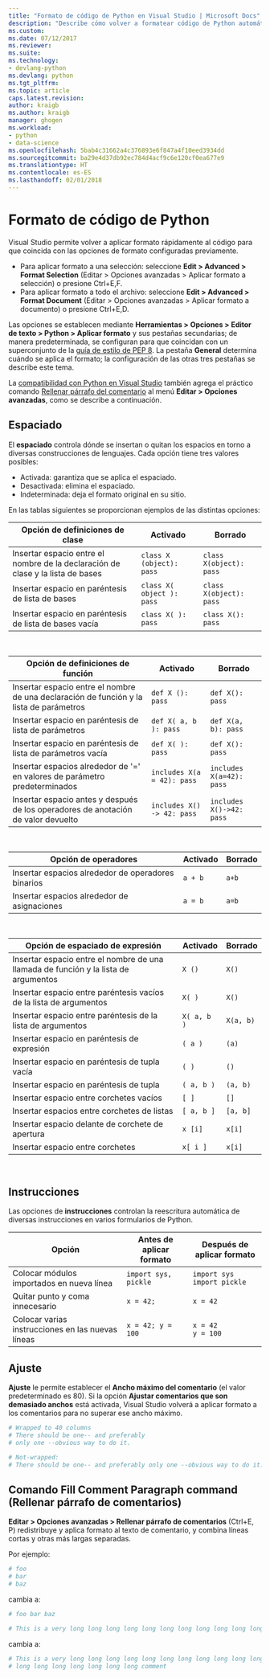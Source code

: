 ```yaml
---
title: "Formato de código de Python en Visual Studio | Microsoft Docs"
description: "Describe cómo volver a formatear código de Python automáticamente en Visual Studio que incluya comentarios, instrucciones, ajuste y espaciado."
ms.custom: 
ms.date: 07/12/2017
ms.reviewer: 
ms.suite: 
ms.technology:
- devlang-python
ms.devlang: python
ms.tgt_pltfrm: 
ms.topic: article
caps.latest.revision: 
author: kraigb
ms.author: kraigb
manager: ghogen
ms.workload:
- python
- data-science
ms.openlocfilehash: 5bab4c31662a4c376893e6f847a4f10eed3934dd
ms.sourcegitcommit: ba29e4d37db92ec784d4acf9c6e120cf0ea677e9
ms.translationtype: HT
ms.contentlocale: es-ES
ms.lasthandoff: 02/01/2018
---
```

# <a name="formatting-python-code"></a>Formato de código de Python

Visual Studio permite volver a aplicar formato rápidamente al código para que coincida con las opciones de formato configuradas previamente.

- Para aplicar formato a una selección: seleccione **Edit > Advanced > Format Selection** (Editar > Opciones avanzadas > Aplicar formato a selección) o presione Ctrl+E,F.
- Para aplicar formato a todo el archivo: seleccione **Edit > Advanced > Format Document** (Editar > Opciones avanzadas > Aplicar formato a documento) o presione Ctrl+E,D.

Las opciones se establecen mediante **Herramientas > Opciones > Editor de texto > Python > Aplicar formato** y sus pestañas secundarias; de manera predeterminada, se configuran para que coincidan con un superconjunto de la [guía de estilo de PEP 8](http://www.python.org/dev/peps/pep-0008/). La pestaña **General** determina cuándo se aplica el formato; la configuración de las otras tres pestañas se describe este tema.

La [compatibilidad con Python en Visual Studio](installing-python-support-in-visual-studio.md) también agrega el práctico comando [Rellenar párrafo del comentario](#fill-comment-paragraph-command) al menú **Editar > Opciones avanzadas**, como se describe a continuación.

## <a name="spacing"></a>Espaciado

El **espaciado** controla dónde se insertan o quitan los espacios en torno a diversas construcciones de lenguajes. Cada opción tiene tres valores posibles:

- Activada: garantiza que se aplica el espaciado.
- Desactivada: elimina el espaciado.
- Indeterminada: deja el formato original en su sitio.

En las tablas siguientes se proporcionan ejemplos de las distintas opciones:

| Opción de definiciones de clase | Activado | Borrado |
| --- | --- | --- | 
| Insertar espacio entre el nombre de la declaración de clase y la lista de bases | `class X (object): pass` | `class X(object): pass` | 
| Insertar espacio en paréntesis de lista de bases | `class X( object ): pass` | `class X(object): pass` |
| Insertar espacio en paréntesis de lista de bases vacía | `class X( ): pass` | `class X(): pass` |

<br/>

| Opción de definiciones de función | Activado | Borrado |
| --- | --- | --- |
| Insertar espacio entre el nombre de una declaración de función y la lista de parámetros | `def X (): pass` | `def X(): pass` | 
| Insertar espacio en paréntesis de lista de parámetros | `def X( a, b ): pass` | `def X(a, b): pass` |
| Insertar espacio en paréntesis de lista de parámetros vacía | `def X( ): pass` | `def X(): pass` |
| Insertar espacios alrededor de '=' en valores de parámetro predeterminados | `includes X(a = 42): pass` | `includes X(a=42): pass` |
| Insertar espacio antes y después de los operadores de anotación de valor devuelto | `includes X() -> 42: pass` | `includes X()->42: pass` |

<br/>

| Opción de operadores | Activado | Borrado |
| --- | --- | --- |
| Insertar espacios alrededor de operadores binarios | `a + b` | `a+b` |
| Insertar espacios alrededor de asignaciones | `a = b` | `a=b` |

<br/>

| Opción de espaciado de expresión | Activado | Borrado |
| --- | --- | --- |
| Insertar espacio entre el nombre de una llamada de función y la lista de argumentos | `X ()` | `X()` |
| Insertar espacio entre paréntesis vacíos de la lista de argumentos | `X( )` | `X()` |
| Insertar espacio entre paréntesis de la lista de argumentos | `X( a, b )` | `X(a, b)` |
| Insertar espacio en paréntesis de expresión | `( a )` | `(a)` |
| Insertar espacio en paréntesis de tupla vacía | `( )` | `()` |
| Insertar espacio en paréntesis de tupla | `( a, b )` | `(a, b)` |
| Insertar espacio entre corchetes vacíos | `[ ]` | `[]` |
| Insertar espacios entre corchetes de listas | `[ a, b ]` | `[a, b]` |
| Insertar espacio delante de corchete de apertura | `x [i]` | `x[i]` |
| Insertar espacio entre corchetes | `x[ i ]` | `x[i]` |

<br/>

## <a name="statements"></a>Instrucciones

Las opciones de **instrucciones** controlan la reescritura automática de diversas instrucciones en varios formularios de Python.

| Opción | Antes de aplicar formato | Después de aplicar formato |
| --- | --- | --- |
| Colocar módulos importados en nueva línea | `import sys, pickle` | `import sys`<br/>`import pickle` |
| Quitar punto y coma innecesario | `x = 42;` | `x = 42` |
| Colocar varias instrucciones en las nuevas líneas | `x = 42; y = 100` | `x = 42`<br/>`y = 100` |

## <a name="wrapping"></a>Ajuste

**Ajuste** le permite establecer el **Ancho máximo del comentario** (el valor predeterminado es 80). Si la opción **Ajustar comentarios que son demasiado anchos** está activada, Visual Studio volverá a aplicar formato a los comentarios para no superar ese ancho máximo.

```python
# Wrapped to 40 columns
# There should be one-- and preferably
# only one --obvious way to do it.
```

```python
# Not-wrapped:
# There should be one-- and preferably only one --obvious way to do it.
```

## <a name="fill-comment-paragraph-command"></a>Comando Fill Comment Paragraph command (Rellenar párrafo de comentarios)

**Editar > Opciones avanzadas > Rellenar párrafo de comentarios** (Ctrl+E, P) redistribuye y aplica formato al texto de comentario, y combina líneas cortas y otras más largas separadas.

Por ejemplo:

```python
# foo
# bar
# baz
```

cambia a:

```python
# foo bar baz
```

```python
# This is a very long long long long long long long long long long long long long long long long long long long comment
```

cambia a:

```python
# This is a very long long long long long long long long long long long long
# long long long long long long long comment
```